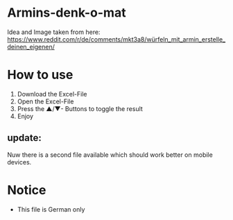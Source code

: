 # Armins-denk-o-mat
Idea and Image taken from here: https://www.reddit.com/r/de/comments/mkt3a8/würfeln_mit_armin_erstelle_deinen_eigenen/

# How to use

1. Download the Excel-File 
2. Open the Excel-File
3. Press the ▲/▼- Buttons to toggle the result
4. Enjoy

## update: 
Nuw there is a second file available which should work better on mobile devices.

# Notice
- This file is German only
